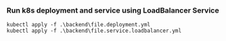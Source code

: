 ### Run k8s deployment and service using LoadBalancer Service

```
kubectl apply -f .\backend\file.deployment.yml
kubectl apply -f .\backend\file.service.loadbalancer.yml
```
